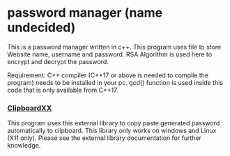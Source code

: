 # password manager (name undecided)

This is a password manager written in c++. This program uses file to store Website name, username and password. RSA Algorithm is used here to encrypt and decrypt the password.

Requirement: C++ compiler (C++17 or above is needed to compile the program) needs to be installed in your pc.
gcd() function is used inside this code that is only available from C++17.

### [ClipboardXX](https://github.com/Arian8j2/ClipboardXX)

This program uses this external library to copy paste generated password automatically to clipboard. This library only works on windows and Linux (X11 only).
Please see the external library documentation for further knowledge.
